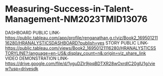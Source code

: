 # Measuring-Success-in-Talent-Management-NM2023TMID13076   


DASHBOARD PUBLIC LINK-https://public.tableau.com/app/profile/renganathan.g.r/viz/Book2_16950121116280/HRANALYSTICSDASHBOARD?publish=yes
STORY PUBLIC LINK- https://public.tableau.com/views/Book2_16950121116280/HRANALYSTICSSTORYLINE?:language=en-US&:display_count=n&:origin=viz_share_link
VIDEO DEMONSTRATION LINK- https://drive.google.com/file/d/1yguDZIr9jpqBDTXR28wOxrdlC20glU1g/view?usp=drivesdk
